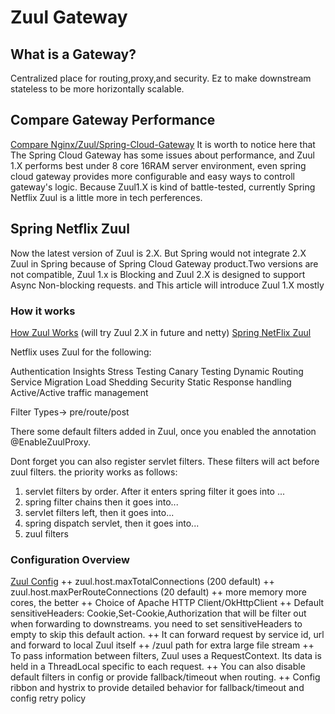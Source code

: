# Zuul Gateway

## What is a Gateway?
Centralized place for routing,proxy,and security.
Ez to make downstream stateless to be more horizontally scalable.

## Compare Gateway Performance

[Compare Nginx/Zuul/Spring-Cloud-Gateway][1]
It is worth to notice here that The Spring Cloud Gateway has some issues about performance, and Zuul 1.X performs best under 8 core 16RAM server environment, even spring cloud gateway provides more configurable and easy ways to controll gateway's logic. Because Zuul1.X is kind of battle-tested, currently Spring Netflix Zuul is a little more in tech perferences.
## Spring Netflix Zuul
Now the latest version of Zuul is 2.X. But Spring would not integrate 2.X Zuul in Spring because of Spring Cloud Gateway product.Two versions are not compatible, Zuul 1.x is Blocking and Zuul 2.X is designed to support Async Non-blocking requests. and This article will introduce Zuul 1.X mostly
### How it works
[How Zuul Works][2] (will try Zuul 2.X in future and netty)
[Spring NetFlix Zuul][4]

Netflix uses Zuul for the following:

Authentication
Insights
Stress Testing
Canary Testing
Dynamic Routing
Service Migration
Load Shedding
Security
Static Response handling
Active/Active traffic management

Filter Types-> pre/route/post 

There some default filters added in Zuul, once you enabled the annotation @EnableZuulProxy.

Dont forget you can also register servlet filters. These filters will act before zuul filters. the priority works as follows:
1. servlet filters by order. After it enters spring filter it goes into ...
2. spring filter chains then it goes into...
3. servlet filters left, then it goes into...
4. spring dispatch servlet, then it goes into...
5. zuul filters


### Configuration Overview 
[Zuul Config][3]
++ zuul.host.maxTotalConnections (200 default)
++ zuul.host.maxPerRouteConnections (20 default)
++ more memory more cores, the better
++ Choice of Apache HTTP Client/OkHttpClient
++ Default sensitiveHeaders: Cookie,Set-Cookie,Authorization that will be filter out when forwarding to downstreams. you need to set sensitiveHeaders to empty to skip this default action.
++ It can forward request by service id, url and forward to local Zuul itself 
++ /zuul path for extra large file stream
++ To pass information between filters, Zuul uses a RequestContext. Its data is held in a ThreadLocal specific to each request.
++ You can also disable default filters in config or provide fallback/timeout when routing.
++ Config ribbon and hystrix to provide detailed behavior for fallback/timeout and config retry policy

[1]:https://engineering.opsgenie.com/comparing-api-gateway-performances-nginx-vs-zuul-vs-spring-cloud-gateway-vs-linered-b2cc59c65369
[2]:https://github.com/Netflix/zuul/wiki
[3]:https://blog.csdn.net/s573626822/article/details/83180567 
[4]:http://cloud.spring.io/spring-cloud-static/Finchley.SR2/single/spring-cloud.html#_router_and_filter_zuul





